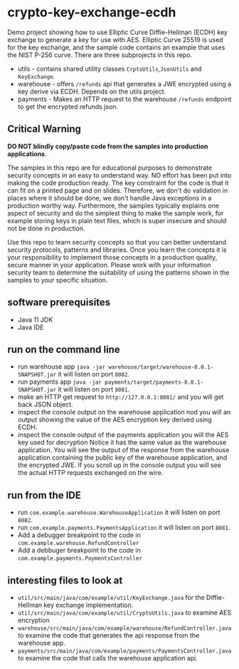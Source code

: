 # crypto-key-exchange-ecdh

Demo project showing how to use Elliptic Curve Diffie-Hellman (ECDH) key exchange to generate 
a key for use with AES. Elliptic Curve 25519 is used for the key exchange, and the sample code
contains an example that uses the NIST P-256 curve. There are three subprojects in this repo.

* utils - contains shared utility classes `CrptoUtils`,`JsonUtils` and `KeyExchange`.  
* warehouse - offers `/refunds` api that generates a JWE encrypted using a key derive via ECDH. 
  Depends on the utils project. 
* payments -  Makes an HTTP request to the warehouse `/refunds` endpoint to get the encrypted 
  refunds json. 

## Critical Warning

**DO NOT blindly copy/paste code from the samples into production applications**. 

The samples in this repo are for educational purposes to demonstrate security concepts in an easy
to understand way. NO effort has been put into making the code production ready. The key 
constraint for the code is that it can fit on a printed page and on slides. Therefore, we don't do 
validation in places where it should be done, we don't handle Java exceptions in a production worthy
way. Furthermore, the samples typically explains one aspect of security and do the simplest thing
to make the sample work, for example storing keys in plain text files, which is super insecure and
should not be done in production.

Use this repo to learn security concepts so that you can better understand security protocols,
patterns and libraries. Once you learn the concepts it is your responsibility to implement those
concepts in a production quality, secure manner in your application. Please work with your 
information security team to determine the suitability of using the patterns shown in the 
samples to your specific situation.

## software prerequisites 

* Java 11 JDK 
* Java IDE 

## run on the command line

* run warehouse app `java -jar warehouse/target/warehouse-0.0.1-SNAPSHOT.jar` it will listen on 
  port `8082`. 
* run payments app `java -jar payments/target/payments-0.0.1-SNAPSHOT.jar` it will listen on port 
  `8081`.
* make an HTTP get request to `http://127.0.0.1:8081/` and you will get back JSON object.
* inspect the console output on the warehouse application nod you will an output showing the 
  value of the AES encryption key derived using ECDH. 
* inspect the console output of the payments application you will the AES key used for decryption 
  Notice it has the same value as the warehouse application. You will see the output of the
  response from the warehouse application containing the public key of the warehouse application, 
  and the encrypted JWE. If you scroll up in the console output you will see the actual HTTP 
  requests exchanged on the wire. 

## run from the IDE 

* run `com.example.warehouse.WarehouseApplication` it will listen on port `8082`. 
* run `com.example.payments.PaymentsApplication` it will listen on port `8081`. 
* Add a debugger breakpoint to the code in `com.example.warehouse.RefundController` 
* Add a debbuger breakpoint to the code in `com.example.payments.PaymentsController`

## interesting files to look at 

* `util/src/main/java/com/example/util/KeyExchange.java` for the Diffie-Hellman key exchange
  implementation. 
* `util/src/main/java/com/example/util/CryptoUtils.java` to examine AES encryption
* `warehouse/src/main/java/com/example/warehouse/RefundController.java` to examine the code
that generates the api response from the warehouse app. 
* `payments/src/main/java/com/example/payments/PaymentsController.java` to examine the code 
  that calls the warehouse application api. 

